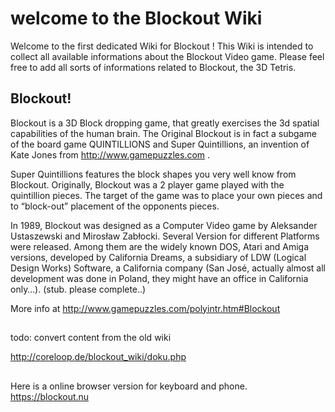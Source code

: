 # welcome to the Blockout Wiki

Welcome to the first dedicated Wiki for Blockout ! This Wiki is intended to collect all available informations about the Blockout Video game. Please feel free to add all sorts of informations related to Blockout, the 3D Tetris. 

## Blockout!

Blockout is a 3D Block dropping game, that greatly exercises the 3d spatial capabilities of the human brain. The Original Blockout is in fact a subgame of the board game QUINTILLIONS and Super Quintillions, an invention of Kate Jones from http://www.gamepuzzles.com .

Super Quintillions features the block shapes you very well know from Blockout. Originally, Blockout was a 2 player game played with the quintillion pieces. The target of the game was to place your own pieces and to “block-out” placement of the opponents pieces.

In 1989, Blockout was designed as a Computer Video game by Aleksander Ustaszewski and Mirosław Zabłocki. Several Version for different Platforms were released. Among them are the widely known DOS, Atari and Amiga versions, developed by California Dreams, a subsidiary of LDW (Logical Design Works) Software, a California company (San José, actually almost all development was done in Poland, they might have an office in California only…). (stub. please complete..)

More info at http://www.gamepuzzles.com/polyintr.htm#Blockout



##

todo: convert content from the old wiki

http://coreloop.de/blockout_wiki/doku.php


## 
Here is a online browser version for keyboard and phone.
https://blockout.nu
##
